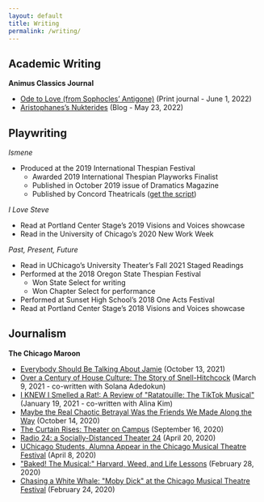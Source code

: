 ```yaml
---
layout: default
title: Writing
permalink: /writing/
---
```


## Academic Writing

**Animus Classics Journal**
* [Ode to Love (from Sophocles’ Antigone)](https://www.yumpu.com/en/document/view/66958042/animus-classics-journal-vol-2-issue-2) (Print journal - June 1, 2022)
* [Aristophanes’s Nukterides](https://voices.uchicago.edu/animus/2022/05/23/aristophaness-nukterides/) (Blog - May 23, 2022)

## Playwriting

*Ismene*
* Produced at the 2019 International Thespian Festival
    * Awarded 2019 International Thespian Playworks Finalist
    * Published in October 2019 issue of Dramatics Magazine
    * Published by Concord Theatricals ([get the script](https://www.concordtheatricals.com/s/92169/ismene))

*I Love Steve*
* Read at Portland Center Stage’s 2019 Visions and Voices showcase
* Read in the University of Chicago’s 2020 New Work Week

*Past, Present, Future*
* Read in UChicago’s University Theater’s Fall 2021 Staged Readings
* Performed at the 2018 Oregon State Thespian Festival
    * Won State Select for writing
    * Won Chapter Select for performance
* Performed at Sunset High School’s 2018 One Acts Festival
* Read at Portland Center Stage’s 2018 Visions and Voices showcase

## Journalism
**The Chicago Maroon**
* [Everybody Should Be Talking About Jamie](https://chicagomaroon.com/article/2021/10/13/everybody-talking-jamie/) (October 13, 2021)
* [Over a Century of House Culture: The Story of Snell-Hitchcock](https://www.chicagomaroon.com/article/2021/3/9/century-house-culture-story-snell-hitchcock/) (March 9, 2021 - co-written with Solana Adedokun)
* [I KNEW I Smelled a Rat!: A Review of "Ratatouille: The TikTok Musical"](https://www.chicagomaroon.com/article/2021/1/19/knew-smelled-rat-review-ratatouille-tiktok-musical/) (January 19, 2021 - co-written with Alina Kim)
* [Maybe the Real Chaotic Betrayal Was the Friends We Made Along the Way](https://www.chicagomaroon.com/article/2020/10/15/maybe-real-chaotic-betrayal-friends-made-along-way/) (October 14, 2020)
* [The Curtain Rises: Theater on Campus](https://www.chicagomaroon.com/article/2020/9/17/curtain-rises-theater-campus/) (September 16, 2020)
* [Radio 24: a Socially-Distanced Theater 24](https://www.chicagomaroon.com/article/2020/4/21/radio-24-socially-distanced-theater-24/) (April 20, 2020)
* [UChicago Students, Alumna Appear in the Chicago Musical Theatre Festival](https://www.chicagomaroon.com/article/2020/4/8/uchicago-students-alumna-appear-chicago-musical-th/) (April 8, 2020)
* ["Baked! The Musical:" Harvard, Weed, and Life Lessons](https://www.chicagomaroon.com/article/2020/2/28/baked-musical-harvard-weed-life-lessons/) (February 28, 2020)
* [Chasing a White Whale: "Moby Dick" at the Chicago Musical Theatre Festival](https://www.chicagomaroon.com/article/2020/2/25/chasing-white-whale-moby-dick-chicago-musical-thea/) (February 24, 2020)